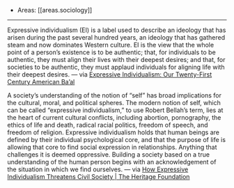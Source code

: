
- Areas: [[areas.sociology]]

---

Expressive individualism (EI) is a label used to describe an ideology that has arisen during the past several hundred years, an ideology that has gathered steam and now dominates Western culture. EI is the view that the whole point of a person’s existence is to be authentic; that, for individuals to be authentic, they must align their lives with their deepest desires; and that, for societies to be authentic, they must applaud individuals for aligning life with their deepest desires. — via [Expressive Individualism: Our Twenty-First Century American Ba’al](https://hebraicthought.org/expressive-individualism-our-twenty-first-century-american-baal/)

A society’s understanding of the notion of “self” has broad implications for the cultural, moral, and political spheres. The modern notion of self, which can be called “expressive individualism,” to use Robert Bellah’s term, lies at the heart of current cultural conflicts, including abortion, pornography, the ethics of life and death, radical racial politics, freedom of speech, and freedom of religion. Expressive individualism holds that human beings are defined by their individual psychological core, and that the purpose of life is allowing that core to find social expression in relationships. Anything that challenges it is deemed oppressive. Building a society based on a true understanding of the human person begins with an acknowledgement of the situation in which we find ourselves. — via [How Expressive Individualism Threatens Civil Society | The Heritage Foundation](https://www.heritage.org/civil-society/report/how-expressive-individualism-threatens-civil-society)
